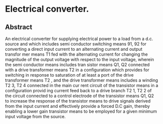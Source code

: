 # Electrical converter.

## Abstract
An electrical converter for supplying electrical power to a load from a d.c. source and which includes semi conductor switching means 91, 92 for converting a direct input current to an alternating current and output transfor mer means T1 fed with the alternating current for changing the magnitude of the output voltage with respect to the input voltage, wherein the semi conductor means includes tran sistor means Q1, Q2 connected with a drive transformer means T2 in a configuration which provides for switching in response to saturation of at least a port of the drive transformer means T2 , and the drive transformer means includes a winding T2 3, T2 4 connected in the main cur rent circuit of the transistor means in a configuration provid ing current feed back to a drive branch T2 1, T2 2 of the circuit connected to a control electrode of the transistor means Q1, Q2 to increase the response of the transistor means to drive signals derived from the input current and effectively provide a forced D.C gain, thereby enabling a lower gain transistor means to be employed for a given minimum input voltage from the source.